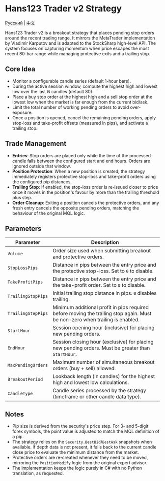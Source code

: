 # Hans123 Trader v2 Strategy
[Русский](README_ru.md) | [中文](README_cn.md)

Hans123 Trader v2 is a breakout strategy that places pending stop orders around the recent trading range. It mirrors the MetaTrader implementation by Vladimir Karputov and is adapted to the StockSharp high-level API. The system focuses on capturing momentum when price escapes the most recent 80-bar range while managing protective exits and a trailing stop.

## Core Idea

- Monitor a configurable candle series (default 1-hour bars).
- During the active session window, compute the highest high and lowest low over the last *N* candles (default 80).
- Place a buy stop order at the highest high and a sell stop order at the lowest low when the market is far enough from the current bid/ask.
- Limit the total number of working pending orders to avoid over-exposure.
- Once a position is opened, cancel the remaining pending orders, apply stop-loss and take-profit offsets (measured in pips), and activate a trailing stop.

## Trade Management

- **Entries**: Stop orders are placed only while the time of the processed candle falls between the configured start and end hours. Orders are ignored outside that window.
- **Position Protection**: When a new position is created, the strategy immediately registers protective stop-loss and take-profit orders using the configured pip distances.
- **Trailing Stop**: If enabled, the stop-loss order is re-issued closer to price once it moves in the position's favour by more than the trailing threshold plus step.
- **Order Cleanup**: Exiting a position cancels the protective orders, and any fresh entry cancels the opposite pending orders, matching the behaviour of the original MQL logic.

## Parameters

| Parameter | Description |
|-----------|-------------|
| `Volume` | Order size used when submitting breakout and protective orders. |
| `StopLossPips` | Distance in pips between the entry price and the protective stop-loss. Set to `0` to disable. |
| `TakeProfitPips` | Distance in pips between the entry price and the take-profit order. Set to `0` to disable. |
| `TrailingStopPips` | Initial trailing stop distance in pips. `0` disables trailing. |
| `TrailingStepPips` | Minimum additional profit in pips required before moving the trailing stop again. Must be non-zero when trailing is enabled. |
| `StartHour` | Session opening hour (inclusive) for placing new pending orders. |
| `EndHour` | Session closing hour (exclusive) for placing new pending orders. Must be greater than `StartHour`. |
| `MaxPendingOrders` | Maximum number of simultaneous breakout orders (buy + sell) allowed. |
| `BreakoutPeriod` | Lookback length (in candles) for the highest high and lowest low calculations. |
| `CandleType` | Candle series processed by the strategy (timeframe or other candle data type). |

## Notes

- Pip size is derived from the security's price step. For 3- and 5-digit forex symbols, the point value is adjusted to match the MQL definition of a pip.
- The strategy relies on the `Security.BestBid`/`BestAsk` snapshots when available. If depth data is not present, it falls back to the current candle close price to evaluate the minimum distance from the market.
- Protective orders are re-created whenever they need to be moved, mirroring the `PositionModify` logic from the original expert advisor.
- The implementation keeps the logic purely in C# with no Python translation, as requested.
